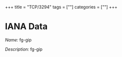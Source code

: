 +++
title = "TCP/3294"
tags = [""]
categories = [""]
+++

# IANA Data

_Name:_ fg-gip

_Description:_ fg-gip

